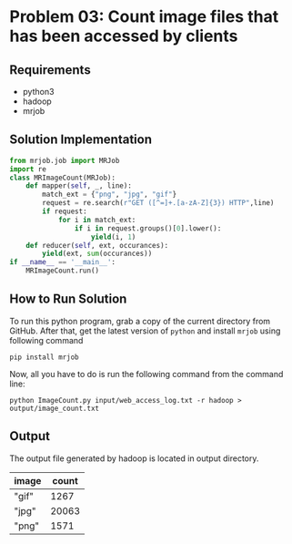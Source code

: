 # Problem 03: Count image files that has been accessed by clients

## Requirements
- python3
- hadoop
- mrjob

## Solution Implementation
```python
from mrjob.job import MRJob
import re
class MRImageCount(MRJob):
	def mapper(self, _, line):
		match_ext = {"png", "jpg", "gif"}
		request = re.search(r"GET ([^=]+.[a-zA-Z]{3}) HTTP",line)
		if request:
			for i in match_ext:
				if i in request.groups()[0].lower():
					yield(i, 1)
	def reducer(self, ext, occurances):
		yield(ext, sum(occurances))
if __name__ == '__main__':
	MRImageCount.run()
```

## How to Run Solution
To run this python program, grab a copy of the current directory
from GitHub. After that, get the latest version of `python` and install `mrjob` using following command
```console
pip install mrjob
```
Now, all you have to do is run the following command from the command line:
```console
python ImageCount.py input/web_access_log.txt -r hadoop > output/image_count.txt
```

## Output
The output file generated by hadoop is located in output directory.

|  image  |   count   |
|---------|-----------|
|  "gif"  |   1267    |
|  "jpg"  |   20063   |
|  "png"  |   1571    |
